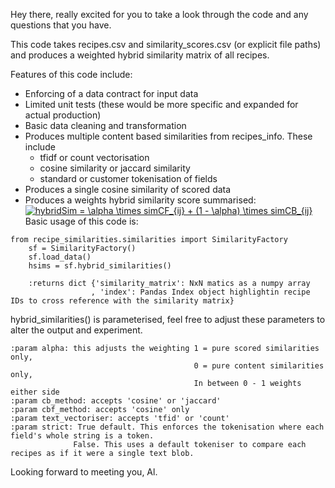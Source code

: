 Hey there, really excited for you to take a look through the code and any questions that you have. 

This code takes recipes.csv and similarity_scores.csv (or explicit file paths) and produces a weighted hybrid 
similarity matrix of all recipes.

Features of this code include:
* Enforcing of a data contract for input data
* Limited unit tests (these would be more specific and expanded for actual production)
* Basic data cleaning and transformation
* Produces multiple content based similarities from recipes_info. These include
    * tfidf or count vectorisation
    * cosine similarity or jaccard similarity
    * standard or customer tokenisation of fields
* Produces a single cosine similarity of scored data
* Produces a weights hybrid similarity score summarised: 
<a href="https://www.codecogs.com/eqnedit.php?latex=hybridSim&space;=&space;\alpha&space;\times&space;simCF_{ij}&space;&plus;&space;(1&space;-&space;\alpha)&space;\times&space;simCB_{ij}" target="_blank"><img src="https://latex.codecogs.com/gif.latex?hybridSim&space;=&space;\alpha&space;\times&space;simCF_{ij}&space;&plus;&space;(1&space;-&space;\alpha)&space;\times&space;simCB_{ij}" title="hybridSim = \alpha \times simCF_{ij} + (1 - \alpha) \times simCB_{ij}" /></a>
Basic usage of this code is:

```
from recipe_similarities.similarities import SimilarityFactory
    sf = SimilarityFactory()
    sf.load_data()
    hsims = sf.hybrid_similarities()

    :returns dict {'similarity_matrix': NxN matics as a numpy array
                  , 'index': Pandas Index object highlightin recipe IDs to cross reference with the similarity matrix}
```

hybrid_similarities() is parameterised, feel free to adjust these parameters to alter the output and experiment.

```
:param alpha: this adjusts the weighting 1 = pure scored similarities only,
                                         0 = pure content similarities only,
                                         In between 0 - 1 weights either side
:param cb_method: accepts 'cosine' or 'jaccard'
:param cbf_method: accepts 'cosine' only
:param text_vectoriser: accepts 'tfid' or 'count'
:param strict: True default. This enforces the tokenisation where each field's whole string is a token.
              False. This uses a default tokeniser to compare each recipes as if it were a single text blob.
```

Looking forward to meeting you, Al. 